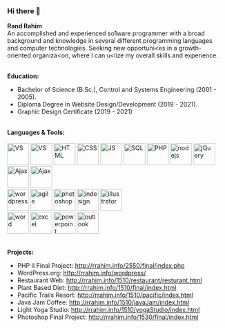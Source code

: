 ### Hi there 👋

<!--
**randrahim/randrahim** is a ✨ _special_ ✨ repository because its `README.md` (this file) appears on your GitHub profile. -->
<b>Rand Rahim</b><br>
An accomplished and experienced so1ware programmer with a broad
background and knowledge in several different programming languages and
computer technologies. Seeking new opportuni<es in a growth-oriented
organiza<on, where I can u<lize my overall skills and experience. <br><br>

<b>Education:</b>
- Bachelor of Science (B.Sc.), Control and Systems Engineering (2001 - 2005).
- Diploma Degree in Website Design/Development (2019 - 2021).
- Graphic Design Certificate (2019 - 2021) <br><br>

<b>Languages & Tools:</b><br><br>
<img src="https://img-premium.flaticon.com/png/512/906/906324.png?token=exp=1621267351~hmac=e567736141b8bdf2a490e5206c205f99" alt="VS" width="50" height="50">
<img src="https://img-premium.flaticon.com/png/512/1258/1258409.png?token=exp=1621267450~hmac=738a2e0d6800b03e022f3b0220b374c1" alt="VS" width="50" height="50">
<img src="https://img-premium.flaticon.com/png/512/888/888859.png?token=exp=1621263099~hmac=069812040748e7b2876387a53b160657" alt="HTML" width="50" height="50">
<img src="https://img-premium.flaticon.com/png/512/919/919826.png?token=exp=1621260807~hmac=3addbfc72da4a4644b0405f48cc26b76" alt="CSS" width="50" height="50">
<img src="https://img-premium.flaticon.com/png/512/919/919828.png?token=exp=1621261019~hmac=f4240e2b996f69775df1e0cd2396bc25" alt="JS" width="50" height="50">
<img src="https://img-premium.flaticon.com/png/512/2772/2772128.png?token=exp=1621266564~hmac=b829e60fd146f4a7c83299f400e4fbce" alt="SQL" width="50" height="50">
<img src="https://img-premium.flaticon.com/png/512/919/919830.png?token=exp=1621266613~hmac=5f0067bd9b879c2cfbe074928f843a8a" alt="PHP" width="50" height="50">
<img src="https://img-premium.flaticon.com/png/512/919/919825.png?token=exp=1621266728~hmac=36708c1d9182bcec39b3963caa40a523" alt="nodejs" width="50" height="50">
<img src="https://simpleicons.org/icons/jquery.svg" alt="jQuery" width="50" height="50"> 
<img src="https://img-premium.flaticon.com/png/512/1183/1183690.png?token=exp=1621267759~hmac=7ccf7b6bfd1b0a730c9926f6fee371d4" alt="Ajax" width="50" height="50"> 
<img src="https://icons.getbootstrap.com/assets/img/icons-hero.png" alt="Ajax" width="50" height="50"> 
<br>
<img src="https://img-premium.flaticon.com/png/512/174/174881.png?token=exp=1621268073~hmac=fd30d4f6de3a4d79a99ff9e13c82aaef" alt="wordpress" width="50" height="50"> 
<img src="https://img-premium.flaticon.com/png/512/2784/2784065.png?token=exp=1621268181~hmac=fa9c9c0273012d2848f712c2554ce6bd" alt="agile" width="50" height="50"> 
<img src="https://img-premium.flaticon.com/png/512/552/552220.png?token=exp=1621266806~hmac=aeab4ba4351c54d0a2debc9d1bf8b35e" alt="photoshop" width="50" height="50"> 
<img src="https://img-premium.flaticon.com/png/512/552/552223.png?token=exp=1621266892~hmac=94063c99c86fa30ab7d4a43e6e359b60" alt="indesign" width="50" height="50">
<img src="https://img-premium.flaticon.com/png/512/552/552222.png?token=exp=1621266920~hmac=1b5d655c8d9b8ff99e03221587aba860" alt="illustrator" width="50" height="50"> 
<br>
<img src="https://img-premium.flaticon.com/png/512/888/888883.png?token=exp=1621267217~hmac=71d0b01a718db11d477d302756cc0319" alt="word" width="50" height="50">
<img src="https://img-premium.flaticon.com/png/512/732/732220.png?token=exp=1621267267~hmac=705c9f3afbe334649160d27a955c433d" alt="excel" width="50" height="50">
<img src="https://img-premium.flaticon.com/png/512/888/888874.png?token=exp=1621267319~hmac=a19f793fac7f398ad9ed3f9e4b271152" alt="powerpoint" width="50" height="50">
<img src="https://img-premium.flaticon.com/png/512/732/732223.png?token=exp=1621268144~hmac=5bccccb8617c5a7df950449f7649b553" alt="outlook" width="50" height="50"><br><br>

<b>Projects:</b><br>
- PHP II Final Project: http://rrahim.info/2550/final/index.php
- WordPress.org: http://rrahim.info/wordpress/
- Restaurant Web: http://rrahim.info/1510/restaurant/resturant.html
- Plant Based Diet: http://rrahim.info/1510/final/index.html
- Pacific Trails Resort: http://rrahim.info/1510/pacific/index.html
- Java Jam Coffee: http://rrahim.info/1510/javaJam/index.html
- Light Yoga Studio: http://rrahim.info/1510/yogaStudio/index.html
- Photoshop Final Project: http://rrahim.info/1530/final/index.html
